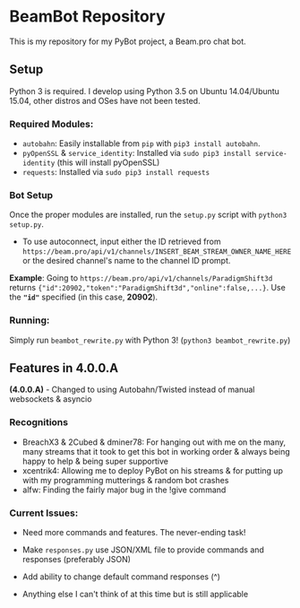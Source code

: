 # BeamBot Repository

This is my repository for my PyBot project, a Beam.pro chat bot.

## Setup

Python 3 is required. I develop using Python 3.5 on Ubuntu 14.04/Ubuntu 15.04, other distros and OSes have not been tested.

### Required Modules:

- `autobahn`: Easily installable from `pip` with `pip3 install autobahn`.
- `pyOpenSSL` & `service_identity`: Installed via `sudo pip3 install service-identity` (this will install pyOpenSSL)
- `requests`: Installed via `sudo pip3 install requests`

### Bot Setup

Once the proper modules are installed, run the `setup.py` script with `python3 setup.py`.

- To use autoconnect, input either the ID retrieved from `https://beam.pro/api/v1/channels/INSERT_BEAM_STREAM_OWNER_NAME_HERE` or the desired channel's name to the channel ID prompt.

 **Example**: Going to `https://beam.pro/api/v1/channels/ParadigmShift3d` returns `{"id":20902,"token":"ParadigmShift3d","online":false,...}`. Use the **`"id"`** specified (in this case, **20902**).

### Running:

Simply run `beambot_rewrite.py` with Python 3! (`python3 beambot_rewrite.py`)

## Features in 4.0.0.A

**(4.0.0.A)** - Changed to using Autobahn/Twisted instead of manual websockets & asyncio

### Recognitions
- BreachX3 & 2Cubed & dminer78: For hanging out with me on the many, many streams that it took to get this bot in working order & always being happy to help & being super supportive
- xcentrik4: Allowing me to deploy PyBot on his streams & for putting up with my programming mutterings & random bot crashes
- alfw: Finding the fairly major bug in the !give command

### Current Issues:

- Need more commands and features. The never-ending task!

- Make `responses.py` use JSON/XML file to provide commands and responses (preferably JSON)

- Add ability to change default command responses (^)

- Anything else I can't think of at this time but is still applicable
